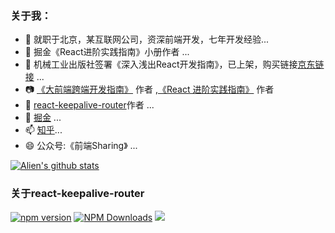 


### 关于我：

- 🔭 就职于北京，某互联网公司，资深前端开发，七年开发经验...
- 🌱 掘金《React进阶实践指南》小册作者 ...
- 👯 机械工业出版社签署《深入浅出React开发指南》，已上架，购买链接[京东链接](https://item.jd.com/14000862.html) ...
- 📷 [《大前端跨端开发指南》](https://juejin.cn/book/7198721537938030649?utm_source=profile_book) 作者 ,[《React 进阶实践指南》](https://juejin.cn/book/6945998773818490884?utm_source=profile_book) 作者
- 🤔 [react-keepalive-router](https://github.com/GoodLuckAlien/react-keepalive-router)作者 ...
- 💬 [掘金](https://juejin.cn/user/2418581313687390) ...
- 📫 [知乎](https://www.zhihu.com/people/alien-95-52)...
- 😄 公众号:《前端Sharing》 ...

[![Alien's github stats](https://github-readme-stats.vercel.app/api?username=GoodLuckAlien&show_icons=true&theme=synthwave)](https://github.com/GoodLuckAlien/github-readme-stats)



### 关于react-keepalive-router

[![npm version](https://img.shields.io/npm/v/react-keepalive-router.svg?style=flat-square)](https://www.npmjs.org/package/react-keepalive-router)
[![NPM Downloads](https://badgen.net/npm/dm/react-keepalive-router)](https://npmjs.org/package/react-keepalive-router)
![](https://img.shields.io/github/stars/GoodLuckAlien/react-keepalive-router.svg?style=social&label=Star)


